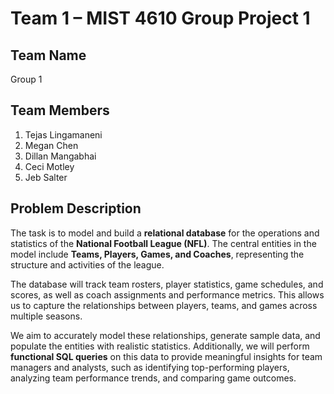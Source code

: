 # Team 1 – MIST 4610 Group Project 1

## Team Name
Group 1

## Team Members
1. Tejas Lingamaneni
2. Megan Chen
3. Dillan Mangabhai
4. Ceci Motley
5. Jeb Salter

## Problem Description
The task is to model and build a **relational database** for the operations and statistics of the **National Football League (NFL)**. The central entities in the model include **Teams, Players, Games, and Coaches**, representing the structure and activities of the league.  

The database will track team rosters, player statistics, game schedules, and scores, as well as coach assignments and performance metrics. This allows us to capture the relationships between players, teams, and games across multiple seasons.  

We aim to accurately model these relationships, generate sample data, and populate the entities with realistic statistics. Additionally, we will perform **functional SQL queries** on this data to provide meaningful insights for team managers and analysts, such as identifying top-performing players, analyzing team performance trends, and comparing game outcomes.  
